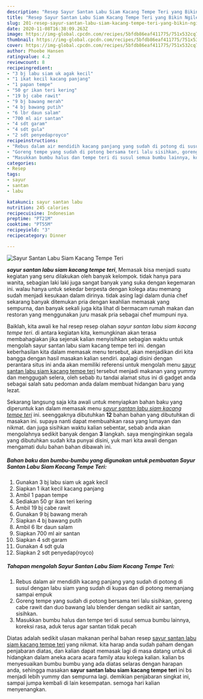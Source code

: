 ```yaml
---
description: "Resep Sayur Santan Labu Siam Kacang Tempe Teri yang Bikin Ngiler"
title: "Resep Sayur Santan Labu Siam Kacang Tempe Teri yang Bikin Ngiler"
slug: 201-resep-sayur-santan-labu-siam-kacang-tempe-teri-yang-bikin-ngiler
date: 2020-11-08T16:38:09.263Z
image: https://img-global.cpcdn.com/recipes/5bfdb86eaf411775/751x532cq70/sayur-santan-labu-siam-kacang-tempe-teri-foto-resep-utama.jpg
thumbnail: https://img-global.cpcdn.com/recipes/5bfdb86eaf411775/751x532cq70/sayur-santan-labu-siam-kacang-tempe-teri-foto-resep-utama.jpg
cover: https://img-global.cpcdn.com/recipes/5bfdb86eaf411775/751x532cq70/sayur-santan-labu-siam-kacang-tempe-teri-foto-resep-utama.jpg
author: Phoebe Hansen
ratingvalue: 4.2
reviewcount: 8
recipeingredient:
- "3 bj labu siam uk agak kecil"
- "1 ikat kecil kacang panjang"
- "1 papan tempe"
- "50 gr ikan teri kering"
- "19 bj cabe rawit"
- "9 bj bawang merah"
- "4 bj bawang putih"
- "6 lbr daun salam"
- "700 ml air santan"
- "4 sdt garam"
- "4 sdt gula"
- "2 sdt penyedaproyco"
recipeinstructions:
- "Rebus dalam air mendidih kacang panjang yang sudah di potong di susul dengan labu siam yang sudah di kupas dan di potong memanjang sampai empuk"
- "Goreng tempe yang sudah di potong bersama teri lalu sisihkan, goreng cabe rawit dan duo bawang lalu blender dengan sedikit air santan, sisihkan."
- "Masukkan bumbu halus dan tempe teri di susul semua bumbu lainnya, koreksi rasa, aduk terus agar santan tidak pecah"
categories:
- Resep
tags:
- sayur
- santan
- labu

katakunci: sayur santan labu 
nutrition: 245 calories
recipecuisine: Indonesian
preptime: "PT21M"
cooktime: "PT55M"
recipeyield: "3"
recipecategory: Dinner

---
```



![Sayur Santan Labu Siam Kacang Tempe Teri](https://img-global.cpcdn.com/recipes/5bfdb86eaf411775/751x532cq70/sayur-santan-labu-siam-kacang-tempe-teri-foto-resep-utama.jpg)

<b><i>sayur santan labu siam kacang tempe teri</i></b>, Memasak bisa menjadi suatu kegiatan yang seru dilakukan oleh banyak kelompok. tidak hanya para wanita, sebagian laki laki juga sangat banyak yang suka dengan kegemaran ini. walau hanya untuk sekedar berpesta dengan kolega atau memang sudah menjadi kesukaan dalam dirinya. tidak asing lagi dalam dunia chef sekarang banyak ditemukan pria dengan keahlian memasak yang sempurna, dan banyak sekali juga kita lihat di bermacam rumah makan dan restoran yang menggunakan juru masak pria sebagai chef mumpuni nya.

Baiklah, kita awali ke hal resep resep olahan <i>sayur santan labu siam kacang tempe teri</i>. di antara kegiatan kita, kemungkinan akan terasa membahagiakan jika sejenak kalian menyisihkan sebagian waktu untuk mengolah sayur santan labu siam kacang tempe teri ini. dengan keberhasilan kita dalam memasak menu tersebut, akan menjadikan diri kita bangga dengan hasil masakan kalian sendiri. apalagi disini dengan perantara situs ini anda akan memiliki referensi untuk mengolah menu <u>sayur santan labu siam kacang tempe teri</u> tersebut menjadi makanan yang yummy dan menggugah selera, oleh sebab itu tandai alamat situs ini di gadget anda sebagai salah satu pedoman anda dalam membuat hidangan baru yang lezat.




Sekarang langsung saja kita awali untuk menyiapkan bahan baku yang diperuntuk kan dalam memasak menu <u><i>sayur santan labu siam kacang tempe teri</i></u> ini. seenggaknya dibutuhkan <b>12</b> bahan bahan yang dibutuhkan di masakan ini. supaya nanti dapat membuahkan rasa yang lumayan dan nikmat. dan juga sisihkan waktu kalian sebentar, sebab anda akan mengolahnya sedikit banyak dengan <b>3</b> langkah. saya menginginkan segala yang dibutuhkan sudah kita punyai disini, yuk mari kita awali dengan mengamati dulu bahan bahan dibawah ini.

<!--inarticleads1-->

##### Bahan baku dan bumbu-bumbu yang digunakan untuk pembuatan Sayur Santan Labu Siam Kacang Tempe Teri:

1. Gunakan 3 bj labu siam uk agak kecil
1. Siapkan 1 ikat kecil kacang panjang
1. Ambil 1 papan tempe
1. Sediakan 50 gr ikan teri kering
1. Ambil 19 bj cabe rawit
1. Gunakan 9 bj bawang merah
1. Siapkan 4 bj bawang putih
1. Ambil 6 lbr daun salam
1. Siapkan 700 ml air santan
1. Siapkan 4 sdt garam
1. Gunakan 4 sdt gula
1. Siapkan 2 sdt penyedap(royco)




<!--inarticleads2-->

##### Tahapan mengolah Sayur Santan Labu Siam Kacang Tempe Teri:

1. Rebus dalam air mendidih kacang panjang yang sudah di potong di susul dengan labu siam yang sudah di kupas dan di potong memanjang sampai empuk
1. Goreng tempe yang sudah di potong bersama teri lalu sisihkan, goreng cabe rawit dan duo bawang lalu blender dengan sedikit air santan, sisihkan.
1. Masukkan bumbu halus dan tempe teri di susul semua bumbu lainnya, koreksi rasa, aduk terus agar santan tidak pecah




Diatas adalah sedikit ulasan makanan perihal bahan resep <u>sayur santan labu siam kacang tempe teri</u> yang nikmat. kita harap anda sudah paham dengan penjabaran diatas, dan kalian dapat memasak lagi di masa datang untuk di hidangkan dalam aneka acara acara family atau kolega kalian. kalian bs menyesuaikan bumbu bumbu yang ada diatas selaras dengan harapan anda, sehingga masakan <b>sayur santan labu siam kacang tempe teri</b> ini bs menjadi lebih yummy dan sempurna lagi. demikian penjabaran singkat ini, sampai jumpa kembali di lain kesempatan. semoga hari kalian menyenangkan.

